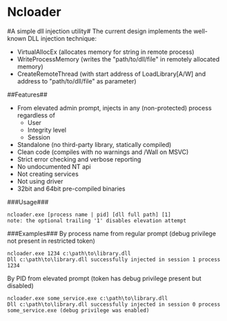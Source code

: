Ncloader
========

#A simple dll injection utility#
The current design implements the well-known DLL injection technique:
  - VirtualAllocEx (allocates memory for string in remote process)
  - WriteProcessMemory (writes the "path/to/dll/file" in remotely allocated memory)
  - CreateRemoteThread (with start address of LoadLibrary[A/W] and address to "path/to/dll/file" as parameter)

##Features##
  - From elevated admin prompt, injects in any (non-protected) process regardless of
    - User
    - Integrity level
    - Session
  - Standalone (no third-party library, statically compiled)
  - Clean code (compiles with no warnings and /Wall on MSVC)
  - Strict error checking and verbose reporting
  - No undocumented NT api
  - Not creating services
  - Not using driver
  - 32bit and 64bit pre-compiled binaries

###Usage###
```
ncloader.exe [process name | pid] [dll full path] [1]
note: the optional trailing '1' disables elevation attempt
```

###Examples###
By process name from regular prompt (debug privilege not present in restricted token)
```
ncloader.exe 1234 c:\path\to\library.dll
Dll c:\path\to\library.dll successfully injected in session 1 process 1234
```
By PID from elevated prompt (token has debug privilege present but disabled)
```
ncloader.exe some_service.exe c:\path\to\library.dll
Dll c:\path\to\library.dll successfully injected in session 0 process some_service.exe (debug privilege was enabled)
```
